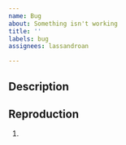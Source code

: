 ```yaml
---
name: Bug
about: Something isn't working
title: ''
labels: bug
assignees: lassandroan

---
```


## Description


## Reproduction

1.

